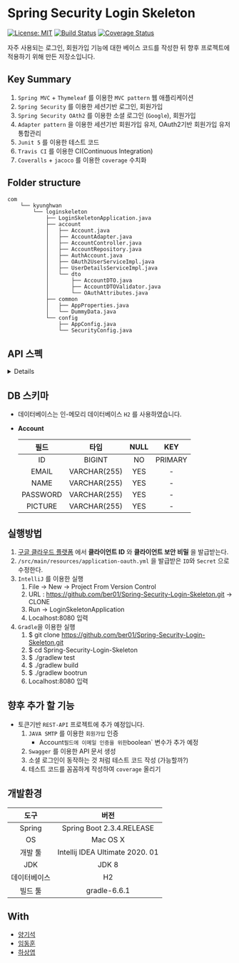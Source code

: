 # Spring Security Login Skeleton
[![License: MIT](https://img.shields.io/badge/License-MIT-yellow.svg)](https://opensource.org/licenses/MIT) [![Build Status](https://travis-ci.org/ber01/Spring-Security-Login-Skeleton.svg?branch=master)](https://travis-ci.org/ber01/Spring-Security-Login-Skeleton) [![Coverage Status](https://coveralls.io/repos/github/ber01/Spring-Security-Login-Skeleton/badge.svg?branch=master)](https://coveralls.io/github/ber01/Spring-Security-Login-Skeleton?branch=master)

자주 사용되는 로그인, 회원가입 기능에 대한 베이스 코드를 작성한 뒤 향후 프로젝트에 적용하기 위해 만든 저장소입니다.

## Key Summary

1. `Spring MVC` + `Thymeleaf` 를 이용한 `MVC pattern` 웹 애플리케이션
2. `Spring Security` 를 이용한 세션기반 로그인, 회원가입
3. `Spring Security OAth2` 를 이용한 소셜 로그인 (`Google`), 회원가입
4. `Adapter pattern` 을 이용한 세션기반 회원가입 유저, OAuth2기반 회원가입 유저 통합관리
5. `Junit 5` 를 이용한 테스트 코드
6. `Travis CI` 를 이용한 CI(Continuous Integration)
7. `Coveralls` + `jacoco`  를 이용한 `coverage` 수치화

## Folder structure 

```
com
    └── kyunghwan
        └── loginskeleton
            ├── LoginSkeletonApplication.java
            ├── account
            │   ├── Account.java
            │   ├── AccountAdapter.java
            │   ├── AccountController.java
            │   ├── AccountRepository.java
            │   ├── AuthAccount.java
            │   ├── OAuth2UserServiceImpl.java
            │   ├── UserDetailsServiceImpl.java
            │   └── dto
            │       ├── AccountDTO.java
            │       ├── AccountDTOValidator.java
            │       └── OAuthAttributes.java
            ├── common
            │   ├── AppProperties.java
            │   └── DummyData.java
            └── config
                ├── AppConfig.java
                └── SecurityConfig.java
```

## API 스펙

<details>

<div markdown="1">

| HTTP 메서드 |   요청 URL    | 인증 여부 |               응답                | HTTP 상태 |
| :---------: | :-----------: | :-------: | :-------------------------------: | :-------: |
|    `GET`    |   /sign-in    |     -     |    로그인 페이지를 반환합니다.    |   `200`   |
|    `GET`    |   /sign-up    |     -     |   회원가입 페이지를 반환합니다.   |   `200`   |
|    `GET`    | /sign-up-form |     -     |   회원가입 페이지를 반환합니다.   |   `200`   |
|    `GET`    |     /test     |     O     |    테스트 페이지를 반환합니다.    |   `200`   |
|    `GET`    |       /       |     O     |     메인 페이지를 반환합니다      |   `200`   |
|   `POST`    |   /sign-in    |     -     |  메인 페이지로 리다이렉션됩니다.  |   `302`   |
|   `POST`    |   /sign-up    |     -     |             아래 참고             |   `201`   |
|   `POST`    | /sign-up-form |     -     | 로그인 페이지로 리다이렉션됩니다. |   `302`   |

**POST /sign-in**

- `Request`  예시

  ~~~
  HTTP Method = POST
        Request URI = /sign-in
         Parameters = {username=[123@email.com], password=[password], _csrf=[6bad1c0a-50cb-445e-ab8a-b2caa8e9b4a9]}
  ~~~

- `Request Parameters` 설명

  | 파라미터명 |  자료형  |   설명    |
  | :--------: | :------: | :-------: |
  |  username  | `String` |  이메일   |
  |  password  | `String` | 비밀번호  |
  |   _csrf    | `String` | csrf 토큰 |

**POST /sign-up**

- `Request`  예시

  ~~~
  HTTP Method = POST
        Request URI = /sign-up
         Parameters = {_csrf=[e0cdabf5-9dce-4a1f-b1b6-c4cfbfc6b68f]}
            Headers = [Content-Type:"application/json;charset=UTF-8", Content-Length:"49"]
               Body = {"email":"email@email.com","password":"password"}
  ~~~

- `Request Parameters` 설명

  | 파라미터명 |  자료형  |   설명    |
  | :--------: | :------: | :-------: |
  |   _csrf    | `String` | csrf 토큰 |

- `Response` 예시 

  1.  `CREATED`
  
         ```
        Status = 201
         Error message = null
         Headers = [Content-Type:"text/plain;charset=UTF-8", Content-Length:"32", X-Content-Type-Options:"nosniff", X-XSS-Protection:"1; mode=block", Cache-Control:"no-cache, no-store, max-age=0, must-revalidate", Pragma:"no-cache", Expires:"0"]
         Content type = text/plain;charset=UTF-8
         Body = {"msg" : "회원가입 성공!"}
        ```
  
  2. `BAD_REQUEST` 

     ```
     Status = 400
     Error message = null
     Headers = [Content-Type:"text/plain;charset=UTF-8", Content-Length:"18", X-Content-Type-Options:"nosniff", X-XSS-Protection:"1; mode=block", Cache-Control:"no-cache, no-store, max-age=0, must-revalidate", Pragma:"no-cache", Expires:"0"]
     Content type = text/plain;charset=UTF-8
     Body = {"msg" : "error!"}
     ```

- `Response Body` 설명

  | 필드 |    설명     |
  | :--: | :---------: |
  | msg  | 결과 메시지 |

**POST /sign-up-form**

- `Request`  예시

  ~~~
  HTTP Method = POST
        Request URI = /sign-up-form
         Parameters = {email=[123@email.com], password=[password], _csrf=[9f529fe5-b50b-46e5-a93f-8c0b087c989e]}
  ~~~

- `Request Parameters` 설명

  | 파라미터명 |  자료형  |   설명    |
  | :--------: | :------: | :-------: |
  |  username  | `String` |  이메일   |
  |  password  | `String` | 비밀번호  |
  |   _csrf    | `String` | csrf 토큰 |

</div>

</details>

## DB 스키마

- 데이터베이스는 인-메모리 데이터베이스 `H2` 를 사용하였습니다.

- **Account**

  |   필드   |     타입     | NULL |   KEY   |
  | :------: | :----------: | :--: | :-----: |
  |    ID    |    BIGINT    |  NO  | PRIMARY |
  |  EMAIL   | VARCHAR(255) | YES  |    -    |
  |   NAME   | VARCHAR(255) | YES  |    -    |
  | PASSWORD | VARCHAR(255) | YES  |    -    |
  | PICTURE  | VARCHAR(255) | YES  |    -    |

## 실행방법

1. [구글 클라우드 플랫폼]() 에서 **클라이언트 ID** 와 **클라이언트 보안 비밀** 을 발급받는다.
2. `/src/main/resources/application-oauth.yml` 을 발급받은 `ID`와 `Secret` 으로 수정한다.
3. `IntelliJ` 를 이용한 실행
   1. File → New → Project From Version Control
   2. URL : https://github.com/ber01/Spring-Security-Login-Skeleton.git → CLONE
   3. Run → LoginSkeletonApplication
   4. Localhost:8080 입력
4. `Gradle`을 이용한 실행
   1. $ git clone https://github.com/ber01/Spring-Security-Login-Skeleton.git
   2. $ cd Spring-Security-Login-Skeleton
   3. $ ./gradlew test
   4. $ ./gradlew build
   5. $ ./gradlew bootrun
   6. Localhost:8080 입력

## 향후 추가 할 기능

- 토큰기반 `REST-API` 프로젝트에 추가 예정입니다.
  1. `JAVA SMTP` 를 이용한 `회원가입` 인증 
     - Account` 필드에 이메일 인증을 위한 `boolean` 변수가 추가 예정
  2. `Swagger` 를 이용한 API 문서 생성
  3. 소셜 로그인이 동작하는 것 처럼 테스트 코드 작성 (가능할까?)
  4. 테스트 코드를 꼼꼼하게 작성하여 `coverage` 올리기

## 개발환경

|     도구     |              버전               |
| :----------: | :-----------------------------: |
|    Spring    |    Spring Boot 2.3.4.RELEASE    |
|      OS      |            Mac OS X             |
|   개발 툴    | Intellij IDEA Ultimate 2020. 01 |
|     JDK      |              JDK 8              |
| 데이터베이스 |               H2                |
|   빌드 툴    |          gradle-6.6.1           |

## With

- [양기석](https://github.com/yks095)
- [임동훈](https://github.com/donghL-dev)
- [하상엽](https://github.com/ssayebee)

​     

